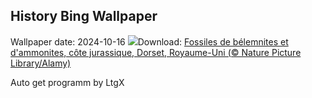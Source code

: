 ## History Bing Wallpaper
Wallpaper date: 2024-10-16
![](https://www.bing.com/th?id=OHR.FossilsDorset_FR-FR6425876617_UHD.jpg&w=1000)Download: [Fossiles de bélemnites et d'ammonites, côte jurassique, Dorset, Royaume-Uni (© Nature Picture Library/Alamy)](https://www.bing.com/th?id=OHR.FossilsDorset_FR-FR6425876617_UHD.jpg)

Auto get programm by LtgX
